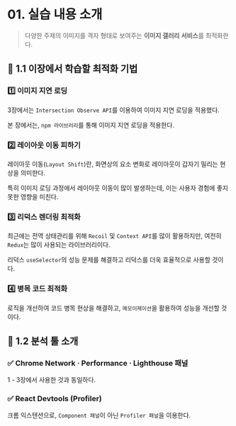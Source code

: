 # 01. 실습 내용 소개

> 다양한 주제의 이미지를 격자 형태로 보여주는 **이미지 갤러리 서비스**를 최적화한다.

## 📌 1.1 이장에서 학습할 최적화 기법

### 1️⃣ 이미지 지연 로딩

3장에서는 `Intersection Observe API`를 이용하여 이미지 지연 로딩을 적용했다.

본 장에서는, `npm 라이브러리`를 통해 이미지 지연 로딩을 적용한다.

### 2️⃣ 레이아웃 이동 피하기

레이아웃 이동(`Layout Shift`)란, 화면상의 요소 변화로 레이아웃이 갑자기 밀리는 현상을 의미한다.

특히 이미지 로딩 과정에서 레이아웃 이동이 많이 발생하는데, 이는 사용자 경험에 좋지 못한 영향을 미친다.

### 3️⃣ 리덕스 렌더링 최적화

최근에는 전역 상태관리를 위해 `Recoil` 및 `Context API`를 많이 활용하지만, 여전히 `Redux`는 많이 사용되는 라이브러리이다.

리덕스 `useSelector`의 성능 문제를 해결하고 리덕스를 더욱 효율적으로 사용할 것이다.

### 4️⃣ 병목 코드 최적화

로직을 개선하여 코드 병목 현상을 해결하고, `메모이제이션`을 활용하여 성능을 개선할 것이다.

## 📌 1.2 분석 툴 소개

### ✅ Chrome Network · Performance · Lighthouse 패널

1 - 3장에서 사용한 것과 동일하다.

### ✅ React Devtools (Profiler)

크롬 익스텐션으로, `Component 패널`이 아닌 `Profiler 패널`을 이용한다.
